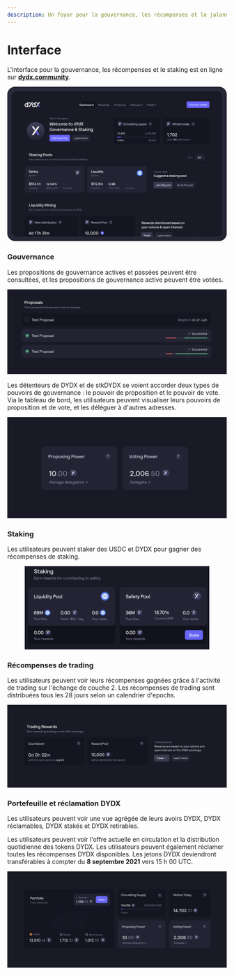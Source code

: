 ```yaml
---
description: Un foyer pour la gouvernance, les récompenses et le jalonnement sur dydx.community
---
```


# Interface

L'interface pour la gouvernance, les récompenses et le staking est en ligne sur [**dydx.community**](https://dydx.community).

![Gagnez et réclamez des récompenses, ou votez sur des propositions](../.gitbook/assets/4.1-landing-page-interface.png)

### Gouvernance

Les propositions de gouvernance actives et passées peuvent être consultées, et les propositions de gouvernance active peuvent être votées.

![Suivez l'état des propositions et votez sur les modifications](../.gitbook/assets/4.2-track-proposals.png)

Les détenteurs de DYDX et de stkDYDX se voient accorder deux types de pouvoirs de gouvernance : le pouvoir de proposition et le pouvoir de vote. Via le tableau de bord, les utilisateurs peuvent visualiser leurs pouvoirs de proposition et de vote, et les déléguer à d'autres adresses.

![Déléguez vos pouvoirs de proposition et de vote](../.gitbook/assets/4.3-delegate-voting.png)

### Staking

Les utilisateurs peuvent staker des USDC et DYDX pour gagner des récompenses de staking.

<figure><img src="../.gitbook/assets/interface-staking.png" alt=""><figcaption></figcaption></figure>

### Récompenses de trading

Les utilisateurs peuvent voir leurs récompenses gagnées grâce à l'activité de trading sur l'échange de couche 2. Les récompenses de trading sont distribuées tous les 28 jours selon un calendrier d'epochs.

![Tradez pour recevoir des récompenses](../.gitbook/assets/4.5-trade-to-rewards.png)

### Portefeuille et réclamation DYDX

Les utilisateurs peuvent voir une vue agrégée de leurs avoirs DYDX, DYDX réclamables, DYDX stakés et DYDX retirables.

Les utilisateurs peuvent voir l'offre actuelle en circulation et la distribution quotidienne des tokens DYDX. Les utilisateurs peuvent également réclamer toutes les récompenses DYDX disponibles. Les jetons DYDX deviendront transférables à compter du **8 septembre 2021** vers 15 h 00 UTC.

![Réclamez vos récompenses](../.gitbook/assets/4.6-claim-rewards.png)
